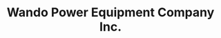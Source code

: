 ---
title: "Wando Power Equipment Company Inc."
url: /charleston/wando-power-equipment-company-inc/
shop: groundskeeping
---